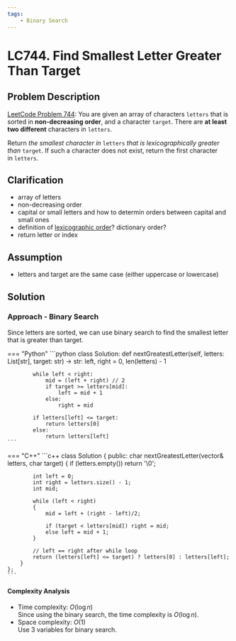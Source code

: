 ```yaml
---
tags:
    - Binary Search
---
```


# LC744. Find Smallest Letter Greater Than Target
## Problem Description
[LeetCode Problem 744](https://leetcode.com/problems/find-smallest-letter-greater-than-target/description/?envType=study-plan-v2&envId=binary-search): You are given an array of characters `letters` that is sorted in **non-decreasing order**, and a character `target`. There are **at least two different** characters in `letters`.

Return _the smallest character in_ `letters` _that is lexicographically greater than_ `target`. If such a character does not exist, return the first character in `letters`.

## Clarification
- array of letters
- non-decreasing order
- capital or small letters and how to determin orders between capital and small ones
- definition of [lexicographic order](https://en.wikipedia.org/wiki/Lexicographic_order)? dictionary order?
- return letter or index

## Assumption
- letters and target are the same case (either uppercase or lowercase)

## Solution
### Approach - Binary Search
Since letters are sorted, we can use binary search to find the smallest letter that is greater than target.

=== "Python"
    ```python
    class Solution:
        def nextGreatestLetter(self, letters: List[str], target: str) -> str:
            left, right = 0, len(letters) - 1

            while left < right:
                mid = (left + right) // 2
                if target >= letters[mid]:
                    left = mid + 1
                else:
                    right = mid

            if letters[left] <= target:
                return letters[0]
            else:
                return letters[left]
    ```

=== "C++"
    ```c++
    class Solution {
    public:
        char nextGreatestLetter(vector<char>& letters, char target) {
            if (letters.empty()) return '\0';

            int left = 0;
            int right = letters.size() - 1;
            int mid;

            while (left < right)
            {
                mid = left + (right - left)/2;

                if (target < letters[mid]) right = mid;
                else left = mid + 1;
            }

            // left == right after while loop
            return (letters[left] <= target) ? letters[0] : letters[left];
        }
    };
    ```

#### Complexity Analysis
* Time complexity: $O(\log n)$  
	Since using the binary search, the time complexity is $O(\log n)$.
* Space complexity: $O(1)$  
	Use 3 variables for binary search.